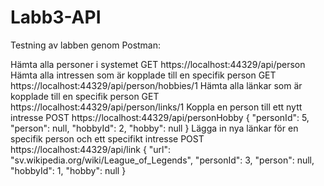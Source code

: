 # Labb3-API

Testning av labben genom Postman:

Hämta alla personer i systemet
GET https://localhost:44329/api/person
Hämta alla intressen som är kopplade till en specifik person
GET https://localhost:44329/api/person/hobbies/1
Hämta alla länkar som är kopplade till en specifik person
GET https://localhost:44329/api/person/links/1
Koppla en person till ett nytt intresse
POST https://localhost:44329/api/personHobby { "personId": 5, "person": null, "hobbyId": 2, "hobby": null }
Lägga in nya länkar för en specifik person och ett specifikt intresse
POST https://localhost:44329/api/link { "url": "sv.wikipedia.org/wiki/League_of_Legends", "personId": 3, "person": null, "hobbyId": 1, "hobby": null }
